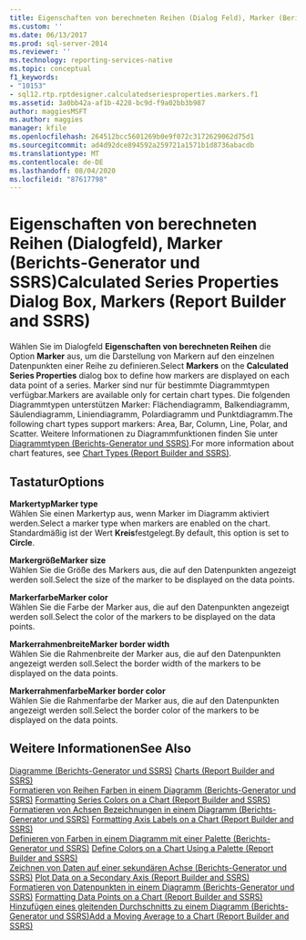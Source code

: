 ```yaml
---
title: Eigenschaften von berechneten Reihen (Dialog Feld), Marker (Berichts-Generator und SSRS) | Microsoft-Dokumentation
ms.custom: ''
ms.date: 06/13/2017
ms.prod: sql-server-2014
ms.reviewer: ''
ms.technology: reporting-services-native
ms.topic: conceptual
f1_keywords:
- "10153"
- sql12.rtp.rptdesigner.calculatedseriesproperties.markers.f1
ms.assetid: 3a0bb42a-af1b-4228-bc9d-f9a02bb3b987
author: maggiesMSFT
ms.author: maggies
manager: kfile
ms.openlocfilehash: 264512bcc5601269b0e9f072c3172629062d75d1
ms.sourcegitcommit: ad4d92dce894592a259721a1571b1d8736abacdb
ms.translationtype: MT
ms.contentlocale: de-DE
ms.lasthandoff: 08/04/2020
ms.locfileid: "87617798"
---
```

# <a name="calculated-series-properties-dialog-box-markers-report-builder-and-ssrs"></a><span data-ttu-id="28474-102">Eigenschaften von berechneten Reihen (Dialogfeld), Marker (Berichts-Generator und SSRS)</span><span class="sxs-lookup"><span data-stu-id="28474-102">Calculated Series Properties Dialog Box, Markers (Report Builder and SSRS)</span></span>
  <span data-ttu-id="28474-103">Wählen Sie im Dialogfeld **Eigenschaften von berechneten Reihen** die Option **Marker** aus, um die Darstellung von Markern auf den einzelnen Datenpunkten einer Reihe zu definieren.</span><span class="sxs-lookup"><span data-stu-id="28474-103">Select **Markers** on the **Calculated Series Properties** dialog box to define how markers are displayed on each data point of a series.</span></span> <span data-ttu-id="28474-104">Marker sind nur für bestimmte Diagrammtypen verfügbar.</span><span class="sxs-lookup"><span data-stu-id="28474-104">Markers are available only for certain chart types.</span></span> <span data-ttu-id="28474-105">Die folgenden Diagrammtypen unterstützen Marker: Flächendiagramm, Balkendiagramm, Säulendiagramm, Liniendiagramm, Polardiagramm und Punktdiagramm.</span><span class="sxs-lookup"><span data-stu-id="28474-105">The following chart types support markers: Area, Bar, Column, Line, Polar, and Scatter.</span></span> <span data-ttu-id="28474-106">Weitere Informationen zu Diagrammfunktionen finden Sie unter [Diagrammtypen &#40;Berichts-Generator und SSRS&#41;](report-design/chart-types-report-builder-and-ssrs.md).</span><span class="sxs-lookup"><span data-stu-id="28474-106">For more information about chart features, see [Chart Types &#40;Report Builder and SSRS&#41;](report-design/chart-types-report-builder-and-ssrs.md).</span></span>  
  
## <a name="options"></a><span data-ttu-id="28474-107">Tastatur</span><span class="sxs-lookup"><span data-stu-id="28474-107">Options</span></span>  
 <span data-ttu-id="28474-108">**Markertyp**</span><span class="sxs-lookup"><span data-stu-id="28474-108">**Marker type**</span></span>  
 <span data-ttu-id="28474-109">Wählen Sie einen Markertyp aus, wenn Marker im Diagramm aktiviert werden.</span><span class="sxs-lookup"><span data-stu-id="28474-109">Select a marker type when markers are enabled on the chart.</span></span> <span data-ttu-id="28474-110">Standardmäßig ist der Wert **Kreis**festgelegt.</span><span class="sxs-lookup"><span data-stu-id="28474-110">By default, this option is set to **Circle**.</span></span>  
  
 <span data-ttu-id="28474-111">**Markergröße**</span><span class="sxs-lookup"><span data-stu-id="28474-111">**Marker size**</span></span>  
 <span data-ttu-id="28474-112">Wählen Sie die Größe des Markers aus, die auf den Datenpunkten angezeigt werden soll.</span><span class="sxs-lookup"><span data-stu-id="28474-112">Select the size of the marker to be displayed on the data points.</span></span>  
  
 <span data-ttu-id="28474-113">**Markerfarbe**</span><span class="sxs-lookup"><span data-stu-id="28474-113">**Marker color**</span></span>  
 <span data-ttu-id="28474-114">Wählen Sie die Farbe der Marker aus, die auf den Datenpunkten angezeigt werden soll.</span><span class="sxs-lookup"><span data-stu-id="28474-114">Select the color of the markers to be displayed on the data points.</span></span>  
  
 <span data-ttu-id="28474-115">**Markerrahmenbreite**</span><span class="sxs-lookup"><span data-stu-id="28474-115">**Marker border width**</span></span>  
 <span data-ttu-id="28474-116">Wählen Sie die Rahmenbreite der Marker aus, die auf den Datenpunkten angezeigt werden soll.</span><span class="sxs-lookup"><span data-stu-id="28474-116">Select the border width of the markers to be displayed on the data points.</span></span>  
  
 <span data-ttu-id="28474-117">**Markerrahmenfarbe**</span><span class="sxs-lookup"><span data-stu-id="28474-117">**Marker border color**</span></span>  
 <span data-ttu-id="28474-118">Wählen Sie die Rahmenfarbe der Marker aus, die auf den Datenpunkten angezeigt werden soll.</span><span class="sxs-lookup"><span data-stu-id="28474-118">Select the border color of the markers to be displayed on the data points.</span></span>  
  
## <a name="see-also"></a><span data-ttu-id="28474-119">Weitere Informationen</span><span class="sxs-lookup"><span data-stu-id="28474-119">See Also</span></span>  
 <span data-ttu-id="28474-120">[Diagramme &#40;Berichts-Generator und SSRS&#41;](report-design/charts-report-builder-and-ssrs.md) </span><span class="sxs-lookup"><span data-stu-id="28474-120">[Charts &#40;Report Builder and SSRS&#41;](report-design/charts-report-builder-and-ssrs.md) </span></span>  
 <span data-ttu-id="28474-121">[Formatieren von Reihen Farben in einem Diagramm &#40;Berichts-Generator und SSRS&#41;](report-design/formatting-series-colors-on-a-chart-report-builder-and-ssrs.md) </span><span class="sxs-lookup"><span data-stu-id="28474-121">[Formatting Series Colors on a Chart &#40;Report Builder and SSRS&#41;](report-design/formatting-series-colors-on-a-chart-report-builder-and-ssrs.md) </span></span>  
 <span data-ttu-id="28474-122">[Formatieren von Achsen Bezeichnungen in einem Diagramm &#40;Berichts-Generator und SSRS&#41;](report-design/formatting-axis-labels-on-a-chart-report-builder-and-ssrs.md) </span><span class="sxs-lookup"><span data-stu-id="28474-122">[Formatting Axis Labels on a Chart &#40;Report Builder and SSRS&#41;](report-design/formatting-axis-labels-on-a-chart-report-builder-and-ssrs.md) </span></span>  
 <span data-ttu-id="28474-123">[Definieren von Farben in einem Diagramm mit einer Palette &#40;Berichts-Generator und SSRS&#41;](report-design/define-colors-on-a-chart-using-a-palette-report-builder-and-ssrs.md) </span><span class="sxs-lookup"><span data-stu-id="28474-123">[Define Colors on a Chart Using a Palette &#40;Report Builder and SSRS&#41;](report-design/define-colors-on-a-chart-using-a-palette-report-builder-and-ssrs.md) </span></span>  
 <span data-ttu-id="28474-124">[Zeichnen von Daten auf einer sekundären Achse &#40;Berichts-Generator und SSRS&#41;](report-design/plot-data-on-a-secondary-axis-report-builder-and-ssrs.md) </span><span class="sxs-lookup"><span data-stu-id="28474-124">[Plot Data on a Secondary Axis &#40;Report Builder and SSRS&#41;](report-design/plot-data-on-a-secondary-axis-report-builder-and-ssrs.md) </span></span>  
 <span data-ttu-id="28474-125">[Formatieren von Datenpunkten in einem Diagramm &#40;Berichts-Generator und SSRS&#41;](report-design/formatting-data-points-on-a-chart-report-builder-and-ssrs.md) </span><span class="sxs-lookup"><span data-stu-id="28474-125">[Formatting Data Points on a Chart &#40;Report Builder and SSRS&#41;](report-design/formatting-data-points-on-a-chart-report-builder-and-ssrs.md) </span></span>  
 [<span data-ttu-id="28474-126">Hinzufügen eines gleitenden Durchschnitts zu einem Diagramm &#40;Berichts-Generator und SSRS&#41;</span><span class="sxs-lookup"><span data-stu-id="28474-126">Add a Moving Average to a Chart &#40;Report Builder and SSRS&#41;</span></span>](report-design/add-a-moving-average-to-a-chart-report-builder-and-ssrs.md)  
  
  
